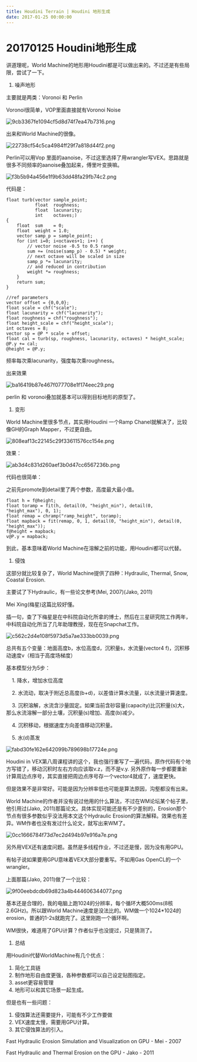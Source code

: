 ```yaml
---
title: Houdini Terrain | Houdini 地形生成
date: 2017-01-25 00:00:00
---
```

# 20170125 Houdini地形生成

讲道理呢，World Machine的地形用Houdini都是可以做出来的。不过还是有些局限，尝试了一下。

1. 噪声地形

主要就是两类：Voronoi 和 Perlin

Voronoi很简单，VOP里面直接就有Voronoi Noise

![9cb3367fe1094cf5d8d74f7ea47b7316.png](/images/9cb3367fe1094cf5d8d74f7ea47b7316.png)

出来和World Machine的很像。

![22738cf54c5ca4984ff29f7a818d44f2.png](/images/22738cf54c5ca4984ff29f7a818d44f2.png)

Perlin可以用Vop 里面的aanoise，不过这里选择了用wrangler写VEX。思路就是很多不同频率的aanoise叠加起来，傅里叶变换嘛。

![f3b5b94a456e1f9b63dd48fa29fb74c2.png](/images/f3b5b94a456e1f9b63dd48fa29fb74c2.png)

代码是：
```
float turb(vector sample_point;
           float  roughness;
           float  lacunarity;
           int    octaves;)
{
    float  sum    = 0;
    float  weight = 1.0;
    vector samp_p = sample_point;
    for (int i=0; i<octaves+1; i++) {
        // vector noise -0.5 to 0.5 range
        sum += (noise(samp_p) - 0.5) * weight;
        // next octave will be scaled in size
        samp_p *= lacunarity;
        // and reduced in contribution
        weight *= roughness;
    }
    return sum;
}

//ref parameters
vector offset = {0,0,0};
float scale = chf("scale");
float lacunarity = chf("lacunarity");
float roughness = chf("roughness");
float height_scale = chf("height_scale");
int octaves = 8;
vector sp = @P * scale + offset;
float cal = turb(sp, roughness, lacunarity, octaves) * height_scale;
@P.y += cal;
@height = @P.y;
```

频率每次乘lacunarity，强度每次乘roughness。

出来效果

![ba16419b87e467f077708e1f174eec29.png](/images/ba16419b87e467f077708e1f174eec29.png)

perlin 和 voronoi叠加就基本可以得到目标地形的原型了。

1. 变形

World Machine里很多节点，其实用Houdini 一个Ramp Chanel就解决了，比较像GH的Graph Mapper，不过更自由。

![808eaf13c22145c29f33611576cc154e.png](/images/808eaf13c22145c29f33611576cc154e.png)

效果：

![ab3d4c831d260aef3b0d47cc6567236b.png](/images/ab3d4c831d260aef3b0d47cc6567236b.png)

代码也很简单：

之前先promote到detail里了两个参数，高度最大最小值。
```
float h = f@height;
float toramp = fit(h, detail(0, "height_min"), detail(0, "height_max"), 0, 1);
float remap = chramp("ramp_height", toramp);
float mapback = fit(remap, 0, 1, detail(0, "height_min"), detail(0, "height_max"));
f@height = mapback;
v@P.y = mapback;
```
到此，基本意味着World Machine在溶解之前的功能，用Houdini都可以代替。

1. 侵蚀

这部分就比较复杂了，World Machine提供了四种：Hydraulic, Thermal, Snow, Coastal Erosion.

主要试了下Hydraulic，有一些论文参考(Mei, 2007)(Jako, 2011)

Mei Xing(梅星)这篇比较好懂。

插一句，查了下梅星是在中科院自动化所拿的博士，然后在三星研究院工作两年，中科院自动化所当了几年助理教授，现在在Snapchat工作。

![c562c2d4e108f5973d5a7ae333bb0039.png](/images/c562c2d4e108f5973d5a7ae333bb0039.png)

总共有五个变量：地面高度b，水位高度d，沉积量s，水流量(vector4 f)，沉积移动速度v（相当于高度场梯度）

基本模型分为5步：

    1. 降水，增加水位高度

    2. 水流动，取决于附近总高度(b+d)，以差值计算水流量，以水流量计算速度。

    3. 沉积溶解，水流含沙量固定。如果当前含砂容量(capacity)比沉积量(s)大，那么水流溶解一部分土壤，沉积量(s)增加、高度(b)减少。

    4. 沉积移动，根据速度方向差值移动沉积量。

    5. 水(d)蒸发

![fabd30fe162e642099b789698b17724e.png](/images/fabd30fe162e642099b789698b17724e.png)

Houdini in VEX第八周课程讲的这个，我也强行重写了一遍代码，原作代码有个地方写错了，移动沉积时左右方向应该取v.z，而不是v.y. 另外原作每一步都要重新计算周边点序号，其实直接把周边点序号存一个vector4就成了，速度更快。

但是效果不是非常好。可能是因为分辨率低也可能是算法原因，沟壑都没有出来。

World Machine的作者并没有说过他用的什么算法，不过在WM论坛某个帖子里，他引用过(Jako, 2011)那篇论文。具体实现可能还是有不少差别的，Erosion那个节点有很多参数似乎没法用本文这个Hydraulic Erosion的算法解释。效果也有差异。WM作者也没有发过什么论文，就写出来WM了。

![0cc1666784f73d7ec2d494b97e916a7e.png](/images/0cc1666784f73d7ec2d494b97e916a7e.png)

另外用VEX还有速度问题。虽然是多线程作业，不过还是慢，因为没有用GPU。

有帖子说如果要用GPU意味着VEX大部分要重写。不如用Gas OpenCL的一个wrangler。

上面那篇(Jako, 2011)做了一个比较：

![9f00eebdcdb69d823a4b444606344077.png](/images/9f00eebdcdb69d823a4b444606344077.png)

基本还是合理的，我的电脑上跑1024的分辨率，每个循环大概500ms(8核 2.6GHz)。所以跟World Machine速度是没法比的。WM做一个1024*1024的erosion，普通的1-2s就跑完了。这里刚跑一个循环啊。

WM很快，难道用了GPU计算？作者似乎也没提过，只是猜测了。

1. 总结

用Houdini代替WorldMachine有几个优点：

1. 简化工具链
2. 制作地形自由度更强，各种参数都可以自己设定贴图指定。
3. asset更容易管理
4. 地形可以和其它场景一起生成。

但是也有一些问题：

1. 侵蚀算法还需要提升，可能有不少工作要做
2. VEX速度太慢，需要用GPU计算。
3. 其它侵蚀算法的引入。

Fast Hydraulic Erosion Simulation and Visualization on GPU - Mei - 2007

Fast Hydraulic and Thermal Erosion on the GPU - Jako - 2011
